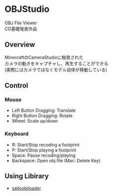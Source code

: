 # OBJStudio
OBJ File Viewer  
CG基礎発表作品

## Overview
MinecraftのCameraStudioに触発された  
カメラの動きをキャプチャし、再生することができる  
(実際にはカメラではなくモデル自体が移動している)

## Control
### Mouse
- Left Button Dragging: Translate
- Right Button Dragging: Rotate
- Wheel: Scale up/down

### Keyboard
- R: Start/Stop recoding a footprint
- P: Start/Stop playing a footprint
- Space: Pause recoding/playing
- Backspace: Open obj file (Mac: Delete Key)

## Using Libirary
- [saitoobjloader](https://code.google.com/archive/p/saitoobjloader/)